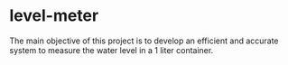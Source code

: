 # level-meter
The main objective of this project is to develop an efficient and accurate system to measure the water level in a 1 liter container.
